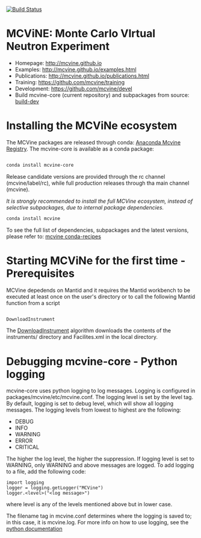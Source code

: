 [![Build Status](https://github.com/mcvine/mcvine/workflows/CI/badge.svg)](https://github.com/mcvine/mcvine/actions?query=workflow%3ACI)

# MCViNE: Monte Carlo VIrtual Neutron Experiment

* Homepage: http://mcvine.github.io
* Examples: http://mcvine.github.io/examples.html
* Publications: http://mcvine.github.io/publications.html
* Training: https://github.com/mcvine/training
* Development: https://github.com/mcvine/devel
* Build mcvine-core (current repository) and subpackages from source: [build-dev](builders/dev/README.md)

# Installing the MCViNe ecosystem

The MCVine packages are released through conda: [Anaconda Mcvine Registry](https://anaconda.org/mcvine/).
The mcvine-core is available as a conda package:

```bash

conda install mcvine-core

```
Release candidate versions are provided through the rc channel (mcvine/label/rc), while full production releases through tha main channel (mcvine).

*It is strongly recommended to install the full MCVine ecosystem, instead of selective subpackages, due to internal package dependencies.*

```bash
conda install mcvine

```

To see the full list of dependencies, subpackages and the latest versions, please refer to: [mcvine conda-recipes](https://github.com/mcvine/conda-recipes)

# Starting MCViNe for the first time - Prerequisites

MCVine depedends on Mantid and it requires the Mantid workbench to be executed at least once on the user's directory or to call the following Mantid function from a script

```bash

DownloadInstrument

```

The [DownloadInstrument](https://docs.mantidproject.org/nightly/algorithms/DownloadInstrument-v1.html) algorithm downloads the contents of the instruments/ directory and Facilites.xml in the local directory.

# Debugging mcvine-core - Python logging

mcvine-core uses python logging to log messages. Logging is configured in packages/mcvine/etc/mcvine.conf. The logging level is set by the level tag. By default, logging is set to debug level, which will show all logging messages. The logging levels from lowest to highest are the following:
* DEBUG 
* INFO
* WARNING
* ERROR
* CRITICAL

The higher the log level, the higher the suppression. If logging level is set to WARNING, only WARNING and above messages are logged.
To add logging to a file, add the following code:
```
import logging
logger = logging.getLogger("MCVine")
logger.<level>("<log message>")
```
where level is any of the levels mentioned above but in lower case.

The filename tag in mcvine.conf determines where the logging is saved to; in this case, it is mcvine.log.
For more info on how to use logging, see the [python documentation](https://docs.python.org/3/library/logging.html)
